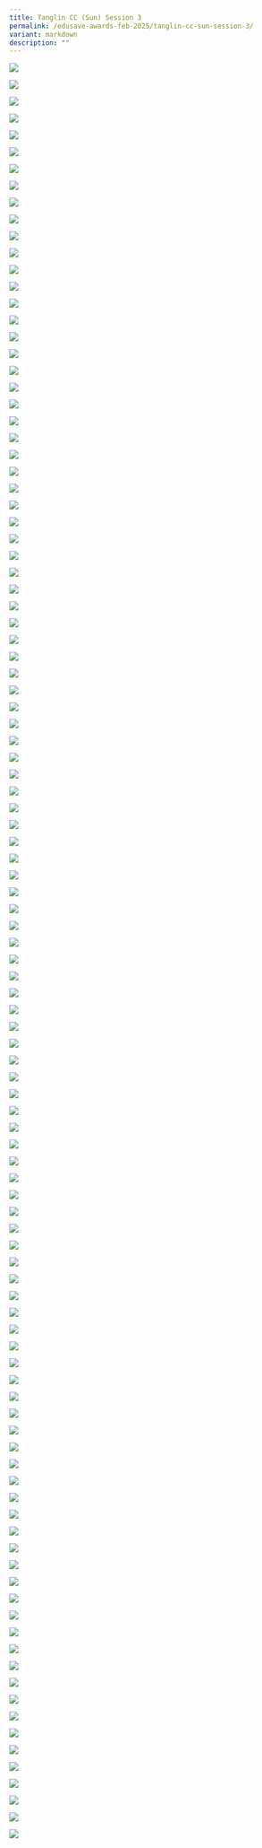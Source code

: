```yaml
---
title: Tanglin CC (Sun) Session 3
permalink: /edusave-awards-feb-2025/tanglin-cc-sun-session-3/
variant: markdown
description: ""
---
```

![](https://moca.sgp1.cdn.digitaloceanspaces.com/Edusave_Awards/tanglin-sun-s03/tanglin-sun-s03-001.webp)

![](https://moca.sgp1.cdn.digitaloceanspaces.com/Edusave_Awards/tanglin-sun-s03/tanglin-sun-s03-002.webp)

![](https://moca.sgp1.cdn.digitaloceanspaces.com/Edusave_Awards/tanglin-sun-s03/tanglin-sun-s03-003.webp)

![](https://moca.sgp1.cdn.digitaloceanspaces.com/Edusave_Awards/tanglin-sun-s03/tanglin-sun-s03-004.webp)

![](https://moca.sgp1.cdn.digitaloceanspaces.com/Edusave_Awards/tanglin-sun-s03/tanglin-sun-s03-005.webp)

![](https://moca.sgp1.cdn.digitaloceanspaces.com/Edusave_Awards/tanglin-sun-s03/tanglin-sun-s03-006.webp)

![](https://moca.sgp1.cdn.digitaloceanspaces.com/Edusave_Awards/tanglin-sun-s03/tanglin-sun-s03-007.webp)

![](https://moca.sgp1.cdn.digitaloceanspaces.com/Edusave_Awards/tanglin-sun-s03/tanglin-sun-s03-008.webp)

![](https://moca.sgp1.cdn.digitaloceanspaces.com/Edusave_Awards/tanglin-sun-s03/tanglin-sun-s03-009.webp)

![](https://moca.sgp1.cdn.digitaloceanspaces.com/Edusave_Awards/tanglin-sun-s03/tanglin-sun-s03-010.webp)

![](https://moca.sgp1.cdn.digitaloceanspaces.com/Edusave_Awards/tanglin-sun-s03/tanglin-sun-s03-011.webp)

![](https://moca.sgp1.cdn.digitaloceanspaces.com/Edusave_Awards/tanglin-sun-s03/tanglin-sun-s03-012.webp)

![](https://moca.sgp1.cdn.digitaloceanspaces.com/Edusave_Awards/tanglin-sun-s03/tanglin-sun-s03-013.webp)

![](https://moca.sgp1.cdn.digitaloceanspaces.com/Edusave_Awards/tanglin-sun-s03/tanglin-sun-s03-014.webp)

![](https://moca.sgp1.cdn.digitaloceanspaces.com/Edusave_Awards/tanglin-sun-s03/tanglin-sun-s03-015.webp)

![](https://moca.sgp1.cdn.digitaloceanspaces.com/Edusave_Awards/tanglin-sun-s03/tanglin-sun-s03-016.webp)

![](https://moca.sgp1.cdn.digitaloceanspaces.com/Edusave_Awards/tanglin-sun-s03/tanglin-sun-s03-017.webp)

![](https://moca.sgp1.cdn.digitaloceanspaces.com/Edusave_Awards/tanglin-sun-s03/tanglin-sun-s03-018.webp)

![](https://moca.sgp1.cdn.digitaloceanspaces.com/Edusave_Awards/tanglin-sun-s03/tanglin-sun-s03-019.webp)

![](https://moca.sgp1.cdn.digitaloceanspaces.com/Edusave_Awards/tanglin-sun-s03/tanglin-sun-s03-020.webp)

![](https://moca.sgp1.cdn.digitaloceanspaces.com/Edusave_Awards/tanglin-sun-s03/tanglin-sun-s03-021.webp)

![](https://moca.sgp1.cdn.digitaloceanspaces.com/Edusave_Awards/tanglin-sun-s03/tanglin-sun-s03-022.webp)

![](https://moca.sgp1.cdn.digitaloceanspaces.com/Edusave_Awards/tanglin-sun-s03/tanglin-sun-s03-023.webp)

![](https://moca.sgp1.cdn.digitaloceanspaces.com/Edusave_Awards/tanglin-sun-s03/tanglin-sun-s03-024.webp)

![](https://moca.sgp1.cdn.digitaloceanspaces.com/Edusave_Awards/tanglin-sun-s03/tanglin-sun-s03-025.webp)

![](https://moca.sgp1.cdn.digitaloceanspaces.com/Edusave_Awards/tanglin-sun-s03/tanglin-sun-s03-026.webp)

![](https://moca.sgp1.cdn.digitaloceanspaces.com/Edusave_Awards/tanglin-sun-s03/tanglin-sun-s03-027.webp)

![](https://moca.sgp1.cdn.digitaloceanspaces.com/Edusave_Awards/tanglin-sun-s03/tanglin-sun-s03-028.webp)

![](https://moca.sgp1.cdn.digitaloceanspaces.com/Edusave_Awards/tanglin-sun-s03/tanglin-sun-s03-029.webp)

![](https://moca.sgp1.cdn.digitaloceanspaces.com/Edusave_Awards/tanglin-sun-s03/tanglin-sun-s03-030.webp)

![](https://moca.sgp1.cdn.digitaloceanspaces.com/Edusave_Awards/tanglin-sun-s03/tanglin-sun-s03-031.webp)

![](https://moca.sgp1.cdn.digitaloceanspaces.com/Edusave_Awards/tanglin-sun-s03/tanglin-sun-s03-032.webp)

![](https://moca.sgp1.cdn.digitaloceanspaces.com/Edusave_Awards/tanglin-sun-s03/tanglin-sun-s03-033.webp)

![](https://moca.sgp1.cdn.digitaloceanspaces.com/Edusave_Awards/tanglin-sun-s03/tanglin-sun-s03-034.webp)

![](https://moca.sgp1.cdn.digitaloceanspaces.com/Edusave_Awards/tanglin-sun-s03/tanglin-sun-s03-035.webp)

![](https://moca.sgp1.cdn.digitaloceanspaces.com/Edusave_Awards/tanglin-sun-s03/tanglin-sun-s03-036.webp)

![](https://moca.sgp1.cdn.digitaloceanspaces.com/Edusave_Awards/tanglin-sun-s03/tanglin-sun-s03-037.webp)

![](https://moca.sgp1.cdn.digitaloceanspaces.com/Edusave_Awards/tanglin-sun-s03/tanglin-sun-s03-038.webp)

![](https://moca.sgp1.cdn.digitaloceanspaces.com/Edusave_Awards/tanglin-sun-s03/tanglin-sun-s03-039.webp)

![](https://moca.sgp1.cdn.digitaloceanspaces.com/Edusave_Awards/tanglin-sun-s03/tanglin-sun-s03-040.webp)

![](https://moca.sgp1.cdn.digitaloceanspaces.com/Edusave_Awards/tanglin-sun-s03/tanglin-sun-s03-041.webp)

![](https://moca.sgp1.cdn.digitaloceanspaces.com/Edusave_Awards/tanglin-sun-s03/tanglin-sun-s03-042.webp)

![](https://moca.sgp1.cdn.digitaloceanspaces.com/Edusave_Awards/tanglin-sun-s03/tanglin-sun-s03-043.webp)

![](https://moca.sgp1.cdn.digitaloceanspaces.com/Edusave_Awards/tanglin-sun-s03/tanglin-sun-s03-044.webp)

![](https://moca.sgp1.cdn.digitaloceanspaces.com/Edusave_Awards/tanglin-sun-s03/tanglin-sun-s03-045.webp)

![](https://moca.sgp1.cdn.digitaloceanspaces.com/Edusave_Awards/tanglin-sun-s03/tanglin-sun-s03-046.webp)

![](https://moca.sgp1.cdn.digitaloceanspaces.com/Edusave_Awards/tanglin-sun-s03/tanglin-sun-s03-047.webp)

![](https://moca.sgp1.cdn.digitaloceanspaces.com/Edusave_Awards/tanglin-sun-s03/tanglin-sun-s03-048.webp)

![](https://moca.sgp1.cdn.digitaloceanspaces.com/Edusave_Awards/tanglin-sun-s03/tanglin-sun-s03-049.webp)

![](https://moca.sgp1.cdn.digitaloceanspaces.com/Edusave_Awards/tanglin-sun-s03/tanglin-sun-s03-050.webp)

![](https://moca.sgp1.cdn.digitaloceanspaces.com/Edusave_Awards/tanglin-sun-s03/tanglin-sun-s03-051.webp)

![](https://moca.sgp1.cdn.digitaloceanspaces.com/Edusave_Awards/tanglin-sun-s03/tanglin-sun-s03-052.webp)

![](https://moca.sgp1.cdn.digitaloceanspaces.com/Edusave_Awards/tanglin-sun-s03/tanglin-sun-s03-053.webp)

![](https://moca.sgp1.cdn.digitaloceanspaces.com/Edusave_Awards/tanglin-sun-s03/tanglin-sun-s03-054.webp)

![](https://moca.sgp1.cdn.digitaloceanspaces.com/Edusave_Awards/tanglin-sun-s03/tanglin-sun-s03-055.webp)

![](https://moca.sgp1.cdn.digitaloceanspaces.com/Edusave_Awards/tanglin-sun-s03/tanglin-sun-s03-056.webp)

![](https://moca.sgp1.cdn.digitaloceanspaces.com/Edusave_Awards/tanglin-sun-s03/tanglin-sun-s03-057.webp)

![](https://moca.sgp1.cdn.digitaloceanspaces.com/Edusave_Awards/tanglin-sun-s03/tanglin-sun-s03-058.webp)

![](https://moca.sgp1.cdn.digitaloceanspaces.com/Edusave_Awards/tanglin-sun-s03/tanglin-sun-s03-059.webp)

![](https://moca.sgp1.cdn.digitaloceanspaces.com/Edusave_Awards/tanglin-sun-s03/tanglin-sun-s03-060.webp)

![](https://moca.sgp1.cdn.digitaloceanspaces.com/Edusave_Awards/tanglin-sun-s03/tanglin-sun-s03-061.webp)

![](https://moca.sgp1.cdn.digitaloceanspaces.com/Edusave_Awards/tanglin-sun-s03/tanglin-sun-s03-062.webp)

![](https://moca.sgp1.cdn.digitaloceanspaces.com/Edusave_Awards/tanglin-sun-s03/tanglin-sun-s03-063.webp)

![](https://moca.sgp1.cdn.digitaloceanspaces.com/Edusave_Awards/tanglin-sun-s03/tanglin-sun-s03-064.webp)

![](https://moca.sgp1.cdn.digitaloceanspaces.com/Edusave_Awards/tanglin-sun-s03/tanglin-sun-s03-065.webp)

![](https://moca.sgp1.cdn.digitaloceanspaces.com/Edusave_Awards/tanglin-sun-s03/tanglin-sun-s03-066.webp)

![](https://moca.sgp1.cdn.digitaloceanspaces.com/Edusave_Awards/tanglin-sun-s03/tanglin-sun-s03-067.webp)

![](https://moca.sgp1.cdn.digitaloceanspaces.com/Edusave_Awards/tanglin-sun-s03/tanglin-sun-s03-068.webp)

![](https://moca.sgp1.cdn.digitaloceanspaces.com/Edusave_Awards/tanglin-sun-s03/tanglin-sun-s03-069.webp)

![](https://moca.sgp1.cdn.digitaloceanspaces.com/Edusave_Awards/tanglin-sun-s03/tanglin-sun-s03-070.webp)

![](https://moca.sgp1.cdn.digitaloceanspaces.com/Edusave_Awards/tanglin-sun-s03/tanglin-sun-s03-071.webp)

![](https://moca.sgp1.cdn.digitaloceanspaces.com/Edusave_Awards/tanglin-sun-s03/tanglin-sun-s03-072.webp)

![](https://moca.sgp1.cdn.digitaloceanspaces.com/Edusave_Awards/tanglin-sun-s03/tanglin-sun-s03-073.webp)

![](https://moca.sgp1.cdn.digitaloceanspaces.com/Edusave_Awards/tanglin-sun-s03/tanglin-sun-s03-074.webp)

![](https://moca.sgp1.cdn.digitaloceanspaces.com/Edusave_Awards/tanglin-sun-s03/tanglin-sun-s03-075.webp)

![](https://moca.sgp1.cdn.digitaloceanspaces.com/Edusave_Awards/tanglin-sun-s03/tanglin-sun-s03-076.webp)

![](https://moca.sgp1.cdn.digitaloceanspaces.com/Edusave_Awards/tanglin-sun-s03/tanglin-sun-s03-077.webp)

![](https://moca.sgp1.cdn.digitaloceanspaces.com/Edusave_Awards/tanglin-sun-s03/tanglin-sun-s03-078.webp)

![](https://moca.sgp1.cdn.digitaloceanspaces.com/Edusave_Awards/tanglin-sun-s03/tanglin-sun-s03-079.webp)

![](https://moca.sgp1.cdn.digitaloceanspaces.com/Edusave_Awards/tanglin-sun-s03/tanglin-sun-s03-080.webp)

![](https://moca.sgp1.cdn.digitaloceanspaces.com/Edusave_Awards/tanglin-sun-s03/tanglin-sun-s03-081.webp)

![](https://moca.sgp1.cdn.digitaloceanspaces.com/Edusave_Awards/tanglin-sun-s03/tanglin-sun-s03-082.webp)

![](https://moca.sgp1.cdn.digitaloceanspaces.com/Edusave_Awards/tanglin-sun-s03/tanglin-sun-s03-083.webp)

![](https://moca.sgp1.cdn.digitaloceanspaces.com/Edusave_Awards/tanglin-sun-s03/tanglin-sun-s03-084.webp)

![](https://moca.sgp1.cdn.digitaloceanspaces.com/Edusave_Awards/tanglin-sun-s03/tanglin-sun-s03-085.webp)

![](https://moca.sgp1.cdn.digitaloceanspaces.com/Edusave_Awards/tanglin-sun-s03/tanglin-sun-s03-086.webp)

![](https://moca.sgp1.cdn.digitaloceanspaces.com/Edusave_Awards/tanglin-sun-s03/tanglin-sun-s03-087.webp)

![](https://moca.sgp1.cdn.digitaloceanspaces.com/Edusave_Awards/tanglin-sun-s03/tanglin-sun-s03-088.webp)

![](https://moca.sgp1.cdn.digitaloceanspaces.com/Edusave_Awards/tanglin-sun-s03/tanglin-sun-s03-089.webp)

![](https://moca.sgp1.cdn.digitaloceanspaces.com/Edusave_Awards/tanglin-sun-s03/tanglin-sun-s03-090.webp)

![](https://moca.sgp1.cdn.digitaloceanspaces.com/Edusave_Awards/tanglin-sun-s03/tanglin-sun-s03-091.webp)

![](https://moca.sgp1.cdn.digitaloceanspaces.com/Edusave_Awards/tanglin-sun-s03/tanglin-sun-s03-092.webp)

![](https://moca.sgp1.cdn.digitaloceanspaces.com/Edusave_Awards/tanglin-sun-s03/tanglin-sun-s03-093.webp)

![](https://moca.sgp1.cdn.digitaloceanspaces.com/Edusave_Awards/tanglin-sun-s03/tanglin-sun-s03-094.webp)

![](https://moca.sgp1.cdn.digitaloceanspaces.com/Edusave_Awards/tanglin-sun-s03/tanglin-sun-s03-095.webp)

![](https://moca.sgp1.cdn.digitaloceanspaces.com/Edusave_Awards/tanglin-sun-s03/tanglin-sun-s03-096.webp)

![](https://moca.sgp1.cdn.digitaloceanspaces.com/Edusave_Awards/tanglin-sun-s03/tanglin-sun-s03-097.webp)

![](https://moca.sgp1.cdn.digitaloceanspaces.com/Edusave_Awards/tanglin-sun-s03/tanglin-sun-s03-098.webp)

![](https://moca.sgp1.cdn.digitaloceanspaces.com/Edusave_Awards/tanglin-sun-s03/tanglin-sun-s03-099.webp)

![](https://moca.sgp1.cdn.digitaloceanspaces.com/Edusave_Awards/tanglin-sun-s03/tanglin-sun-s03-100.webp)

![](https://moca.sgp1.cdn.digitaloceanspaces.com/Edusave_Awards/tanglin-sun-s03/tanglin-sun-s03-101.webp)

![](https://moca.sgp1.cdn.digitaloceanspaces.com/Edusave_Awards/tanglin-sun-s03/tanglin-sun-s03-102.webp)

![](https://moca.sgp1.cdn.digitaloceanspaces.com/Edusave_Awards/tanglin-sun-s03/tanglin-sun-s03-103.webp)

![](https://moca.sgp1.cdn.digitaloceanspaces.com/Edusave_Awards/tanglin-sun-s03/tanglin-sun-s03-104.webp)

![](https://moca.sgp1.cdn.digitaloceanspaces.com/Edusave_Awards/tanglin-sun-s03/tanglin-sun-s03-105.webp)

![](https://moca.sgp1.cdn.digitaloceanspaces.com/Edusave_Awards/tanglin-sun-s03/tanglin-sun-s03-106.webp)